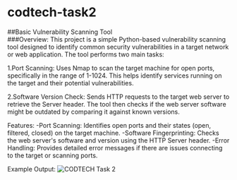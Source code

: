 # codtech-task2
##Basic Vulnerability Scanning Tool<br>
###Overview:
This project is a simple Python-based vulnerability scanning tool designed to identify common security vulnerabilities in a target network or web application. The tool performs two main tasks:

1.Port Scanning: Uses Nmap to scan the target machine for open ports, specifically in the range of 1-1024. This helps identify services running on the target and their potential vulnerabilities.

2.Software Version Check: Sends HTTP requests to the target web server to retrieve the Server header. The tool then checks if the web server software might be outdated by comparing it against known versions.

Features:
-Port Scanning: Identifies open ports and their states (open, filtered, closed) on the target machine.
-Software Fingerprinting: Checks the web server's software and version using the HTTP Server header.
-Error Handling: Provides detailed error messages if there are issues connecting to the target or scanning ports.

Example Output:
![CODTECH Task 2](https://github.com/user-attachments/assets/df49e46d-ed0f-475c-ae8a-0c1e24f758ba)

